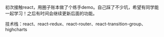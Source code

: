 初次接触react，用圈子账本做了个练手demo。自己踩了不少坑，希望有同学能一起学习！之后有时间会继续更新后面的功能。

技术栈：react、react-redux、react-router、react-transition-group、highcharts

